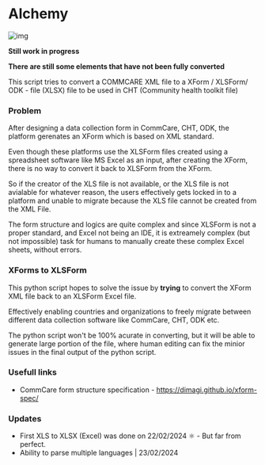 # Alchemy

![img](https://i.imgur.com/3ez40pb.png)

**Still work in progress**

**There are still some elements that have not been fully converted**

This script tries to convert a COMMCARE XML file to a XForm / XLSForm/ ODK - file (XLSX) file to be used in CHT (Community health toolkit file)

### Problem

After designing a data collection form in CommCare, CHT, ODK, the platform gerenates an XForm which is based on XML standard.

Even though these platforms use the XLSForm files created using a spreadsheet software like MS Excel as an input, after creating the XForm, there is no way to convert it back to XLSForm from the XForm.

So if the creator of the XLS file is not available, or the XLS file is not avialable for whatever reason, the users effectively gets locked in to a platform and unable to migrate because the XLS file cannot be created from the XML File.

The form structure and logics are quite complex and since XLSForm is not a proper standard, and Excel not being an IDE, it is extreamely complex (but not impossible) task for humans to manually create these complex Excel sheets, without errors.

### XForms to XLSForm

This python script hopes to solve the issue by **trying** to convert the XForm XML file back to an XLSForm Excel file.

Effectively enabling countries and organizations to freely migrate between different data collection software like CommCare, CHT, ODK etc.

The python script won't be 100% acurate in converting, but it will be able to generate large portion of the file, where human editing can fix the minior issues in the final output of the python script.

### Usefull links

- CommCare form structure specification - https://dimagi.github.io/xform-spec/

### Updates

- First XLS to XLSX (Excel) was done on 22/02/2024 ⚛️ - But far from perfect.
- Ability to parse multiple languages | 23/02/2024
